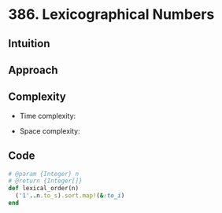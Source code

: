 # 386. Lexicographical Numbers

## Intuition

## Approach
<!-- Describe your approach to solving the problem. -->

## Complexity

- Time complexity:
<!-- Add your time complexity here, e.g. $$O(n)$$ -->

- Space complexity:
<!-- Add your space complexity here, e.g. $$O(n)$$ -->

## Code

```ruby
# @param {Integer} n
# @return {Integer[]}
def lexical_order(n)
  ('1'..n.to_s).sort.map!(&:to_i)
end
```
